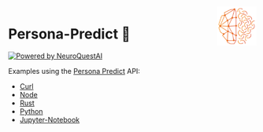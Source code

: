<img src="https://raw.githubusercontent.com/NeuroQuestAi/neuroquestai.github.io/main/brand/products/persona-predict/persona-predict-orange-128.png" align="right" width="80" height="80"/>

# Persona-Predict 🌊

[![Powered by NeuroQuestAI](https://img.shields.io/badge/powered%20by-NeuroQuestAI-orange.svg?style=flat&colorA=E1523D&colorB=007D8A)](
https://neuroquest.ai)

Examples using the [Persona Predict](https://docs.neuroquest.ai/persona-predict/) API:

  - [Curl](curl)
  - [Node](node)
  - [Rust](rust)
  - [Python](python)
  - [Jupyter-Notebook](notebooks)
